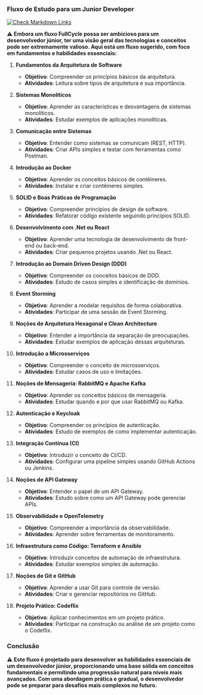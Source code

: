 ### Fluxo de Estudo para um Junior Developer

[![Check Markdown Links](https://github.com/daniloopinheiro/FullCycleJuniorDeveloper/actions/workflows/check-links.yml/badge.svg?branch=main&event=push)](https://github.com/daniloopinheiro/FullCycleJuniorDeveloper/actions/workflows/check-links.yml)

⚠️ **Embora um fluxo FullCycle possa ser ambicioso para um desenvolvedor júnior, ter uma visão geral das tecnologias e conceitos pode ser extremamente valioso. Aqui está um fluxo sugerido, com foco em fundamentos e habilidades essenciais:**

1. **Fundamentos da Arquitetura de Software**
   - **Objetivo**: Compreender os princípios básicos da arquitetura.
   - **Atividades**: Leitura sobre tipos de arquitetura e sua importância.

2. **Sistemas Monolíticos**
   - **Objetivo**: Aprender as características e desvantagens de sistemas monolíticos.
   - **Atividades**: Estudar exemplos de aplicações monolíticas.

3. **Comunicação entre Sistemas**
   - **Objetivo**: Entender como sistemas se comunicam (REST, HTTP).
   - **Atividades**: Criar APIs simples e testar com ferramentas como Postman.

4. **Introdução ao Docker**
   - **Objetivo**: Aprender os conceitos básicos de contêineres.
   - **Atividades**: Instalar e criar contêineres simples.

5. **SOLID e Boas Práticas de Programação**
   - **Objetivo**: Compreender princípios de design de software.
   - **Atividades**: Refatorar código existente seguindo princípios SOLID.

6. **Desenvolvimento com .Net ou React**
   - **Objetivo**: Aprender uma tecnologia de desenvolvimento de front-end ou back-end.
   - **Atividades**: Criar pequenos projetos usando .Net ou React.

7. **Introdução ao Domain Driven Design (DDD)**
   - **Objetivo**: Compreender os conceitos básicos de DDD.
   - **Atividades**: Estudo de casos simples e identificação de domínios.

8. **Event Storming**
   - **Objetivo**: Aprender a modelar requisitos de forma colaborativa.
   - **Atividades**: Participar de uma sessão de Event Storming.

9. **Noções de Arquitetura Hexagonal e Clean Architecture**
   - **Objetivo**: Entender a importância da separação de preocupações.
   - **Atividades**: Estudar exemplos de aplicação dessas arquiteturas.

10. **Introdução a Microsserviços**
    - **Objetivo**: Compreender o conceito de microsserviços.
    - **Atividades**: Estudar casos de uso e limitações.

11. **Noções de Mensageria: RabbitMQ e Apache Kafka**
    - **Objetivo**: Aprender os conceitos básicos de mensageria.
    - **Atividades**: Estudar quando e por que usar RabbitMQ ou Kafka.

12. **Autenticação e Keycloak**
    - **Objetivo**: Compreender os princípios de autenticação.
    - **Atividades**: Estudo de exemplos de como implementar autenticação.

13. **Integração Contínua (CI)**
    - **Objetivo**: Introduzir o conceito de CI/CD.
    - **Atividades**: Configurar uma pipeline simples usando GitHub Actions ou Jenkins.

14. **Noções de API Gateway**
    - **Objetivo**: Entender o papel de um API Gateway.
    - **Atividades**: Estudo sobre como um API Gateway pode gerenciar APIs.

15. **Observabilidade e OpenTelemetry**
    - **Objetivo**: Compreender a importância da observabilidade.
    - **Atividades**: Aprender sobre ferramentas de monitoramento.

16. **Infraestrutura como Código: Terraform e Ansible**
    - **Objetivo**: Introduzir conceitos de automação de infraestrutura.
    - **Atividades**: Estudar exemplos simples de automação.

17. **Noções de Git e GitHub**
    - **Objetivo**: Aprender a usar Git para controle de versão.
    - **Atividades**: Criar e gerenciar repositórios no GitHub.

18. **Projeto Prático: Codeflix**
    - **Objetivo**: Aplicar conhecimentos em um projeto prático.
    - **Atividades**: Participar na construção ou análise de um projeto como o Codeflix.

### Conclusão
⚠️
**Este fluxo é projetado para desenvolver as habilidades essenciais de um desenvolvedor júnior, proporcionando uma base sólida em conceitos fundamentais e permitindo uma progressão natural para níveis mais avançados. Com uma abordagem prática e gradual, o desenvolvedor pode se preparar para desafios mais complexos no futuro.**
